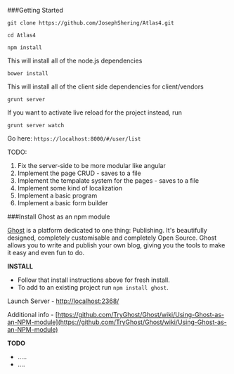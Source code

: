 ###Getting Started

`git clone https://github.com/JosephShering/Atlas4.git`

`cd Atlas4`

`npm install`

This will install all of the node.js dependencies

`bower install`

This will install all of the client side dependencies for client/vendors

`grunt server`



If you want to activate live reload for the project instead, run

`grunt server watch`


Go here:
`https://localhost:8000/#/user/list`



TODO:

1. Fix the server-side to be more modular like angular
2. Implement the page CRUD - saves to a file
3. Implement the tempalate system for the pages - saves to a file
3. Implement some kind of localization
4. Implement a basic program
5. Implement a basic form builder

###Install Ghost as an npm module

[Ghost](http://ghost.org) is a platform dedicated to one thing: Publishing. It's beautifully designed, completely customisable and completely Open Source. Ghost allows you to write and publish your own blog, giving you the tools to make it easy and even fun to do.

**INSTALL**

- Follow that install instructions above for fresh install.
- To add to an existing project run `npm install ghost`.

Launch Server - [http://localhost:2368/](http://localhost:2368/)

Additional info - [https://github.com/TryGhost/Ghost/wiki/Using-Ghost-as-an-NPM-module](https://github.com/TryGhost/Ghost/wiki/Using-Ghost-as-an-NPM-module)

**TODO**

* .....
* ....

